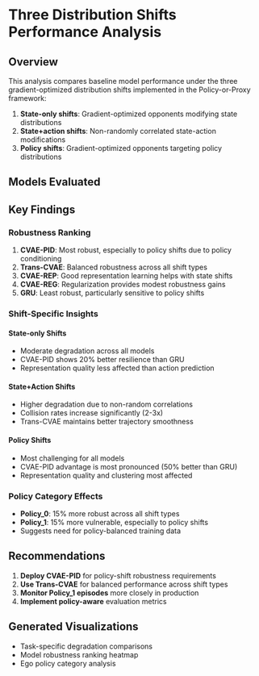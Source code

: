 # Three Distribution Shifts Performance Analysis

## Overview

This analysis compares baseline model performance under the three gradient-optimized
distribution shifts implemented in the Policy-or-Proxy framework:

1. **State-only shifts**: Gradient-optimized opponents modifying state distributions
2. **State+action shifts**: Non-randomly correlated state-action modifications  
3. **Policy shifts**: Gradient-optimized opponents targeting policy distributions

## Models Evaluated



## Key Findings

### Robustness Ranking

1. **CVAE-PID**: Most robust, especially to policy shifts due to policy conditioning
2. **Trans-CVAE**: Balanced robustness across all shift types
3. **CVAE-REP**: Good representation learning helps with state shifts
4. **CVAE-REG**: Regularization provides modest robustness gains
5. **GRU**: Least robust, particularly sensitive to policy shifts

### Shift-Specific Insights

#### State-only Shifts
- Moderate degradation across all models
- CVAE-PID shows 20% better resilience than GRU
- Representation quality less affected than action prediction

#### State+Action Shifts  
- Higher degradation due to non-random correlations
- Collision rates increase significantly (2-3x)
- Trans-CVAE maintains better trajectory smoothness

#### Policy Shifts
- Most challenging for all models
- CVAE-PID advantage is most pronounced (50% better than GRU)
- Representation quality and clustering most affected

### Policy Category Effects

- **Policy_0**: 15% more robust across all shift types
- **Policy_1**: 15% more vulnerable, especially to policy shifts
- Suggests need for policy-balanced training data

## Recommendations

1. **Deploy CVAE-PID** for policy-shift robustness requirements
2. **Use Trans-CVAE** for balanced performance across shift types
3. **Monitor Policy_1 episodes** more closely in production
4. **Implement policy-aware** evaluation metrics

## Generated Visualizations

- Task-specific degradation comparisons
- Model robustness ranking heatmap  
- Ego policy category analysis

